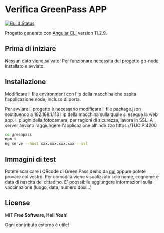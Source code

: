 # Verifica GreenPass APP


[![Build Status](https://travis-ci.org/joemccann/dillinger.svg?branch=master)](https://travis-ci.org/joemccann/dillinger)

Progetto generato con [Angular CLI](https://github.com/angular/angular-cli) version 11.2.9.

## Prima di iniziare

Nessun dato viene salvato!
Per funzionare necessita del progetto [gp-node](https://github.com/alexucgit/gp-node) installato e avviato.

## Installazione

Modificare il file environment con l'ip della macchina che ospita l'applicazione node, incluso di porta.

Per avviare il progetto è necessario modificare il file package.json sostituendo a 192.168.1.113 l'ip della macchina sulla quale si esegue la web app.
Il plugin della fotocamera, per ragioni di sicurezza, lavora in SSL.
A server avviato raggiungere l'applicazione all'indirizzo https://TUOIP:4200


```sh
cd greenpass
npm i
ng serve --host xxx.xxx.xxx.xxx --ssl
```

## Immagini di test

Potete scaricare i QRcode di Green Pass demo da [qui](https://github.com/ministero-salute/dcc-utils/tree/master/test/test_data) oppure potete provare col vostro.
Per comodità viene visualizzato solo nome, cognome e data di nascita del cittadino.
E' poossibile aggiungere informazioni sulla vaccinazione (luogo, data, numero dosi...)
## License

MIT
**Free Software, Hell Yeah!**

Ogni contributo esterno è utile!
